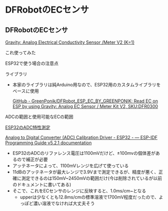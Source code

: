 # DFRobotのECセンサ

## DFRobotのECセンサ

[Gravity: Analog Electrical Conductivity Sensor /Meter V2 (K=1)](https://www.dfrobot.com/product-1123.html)

これ使ってみた

ESP32で使う場合の注意点

ライブラリ

- 本家のライブラリは純Arduino用なので、ESP32用のカスタムライブラリをベースに使用
    
    [GitHub - GreenPonik/DFRobot_ESP_EC_BY_GREENPONIK: Read EC on ESP by using Gravity: Analog EC Sensor / Meter Kit V2, SKU:DFR0300](https://github.com/GreenPonik/DFRobot_ESP_EC_BY_GREENPONIK/tree/master)
    

ADCの範囲と使用可能なECの範囲

[ESP32のADC特性測定](https://lang-ship.com/blog/work/esp32-adc/)

[Analog to Digital Converter (ADC) Calibration Driver - ESP32 -  — ESP-IDF Programming Guide v5.2.1 documentation](https://docs.espressif.com/projects/esp-idf/en/stable/esp32/api-reference/peripherals/adc_calibration.html)

- ESP32のADCのリファレンス電圧は1100mVだけど、±100mvの個体差があるので補正が必要
- アッテネータによって、1100mVレンジを広げて使っている
- 11dBのアッテネータが最大レンジで3.9Vまで測定できるが、精度が悪く、正確に測定できるのは150mV~2450mVの範囲だけ(今は削除されているが以前のドキュメントに書いてある)
- そこで、これをECセンサのレンジに反映すると、1.0ms/cm~となる
    - upperは少なくとも12.8ms/cmの標準溶液で1700mV程度だったので、よっぽど濃い溶液でなければ大丈夫そう
